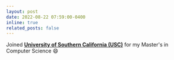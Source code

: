 ```yaml
---
layout: post
date: 2022-08-22 07:59:00-0400
inline: true
related_posts: false
---
```


Joined **[University of Southern California (USC)](https://drive.google.com/file/d/1kgYWM-t0annOFY2BFw7oZsFQjZ-bmHqk/view?usp=sharing)** for my Master's in Computer Science :smile: